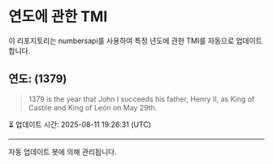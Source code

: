 
# 연도에 관한 TMI

이 리포지토리는 numbersapi를 사용하여 특정 년도에 관한 TMI를 자동으로 업데이트합니다.

## 연도: (1379)
> 1379 is the year that John I succeeds his father, Henry II, as King of Castile and King of León on May 29th.

⏳ 업데이트 시간: 2025-08-11 19:26:31 (UTC)

---
자동 업데이트 봇에 의해 관리됩니다.
